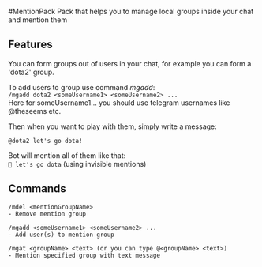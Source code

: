 #MentionPack
Pack that helps you to manage local groups inside your chat and mention them

## Features
You can form groups out of users in your chat, for example you can form a 'dota2' group.

To add users to group use command _mgadd_:  
``/mgadd dota2 <someUsername1> <someUsername2> ...``  
Here for someUsername1... you should use telegram usernames like @theseems etc. 
  
Then when you want to play with them, simply write a message:  

``@dota2 let's go dota!``
  
Bot will mention all of them like that:  
```🔔 let's go dota``` (using invisible mentions)

## Commands
```
/mdel <mentionGroupName>
- Remove mention group

/mgadd <someUsername1> <someUsername2> ...
- Add user(s) to mention group

/mgat <groupName> <text> (or you can type @<groupName> <text>)
- Mention specified group with text message
```